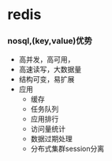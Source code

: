 # redis

### nosql,(key,value)优势

- 高并发，高可用，
- 高速读写，大数据量
- 结构可变，易扩展
- 应用
  - 缓存
  - 任务队列
  - 应用排行
  - 访问量统计
  - 数据过期处理
  - 分布式集群session分离